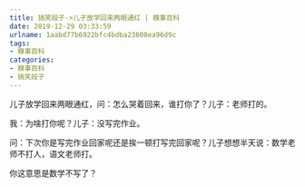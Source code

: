 ```yaml
---
title: 搞笑段子->儿子放学回来两眼通红 | 糗事百科
date: 2019-12-29 03:33:59
urlname: 1aabd77b6922bfc4bdba23608ea96d9c
tags: 
- 糗事百科
categories:
- 糗事百科
- 搞笑段子
---
```

儿子放学回来两眼通红，问：怎么哭着回来，谁打你了？儿子：老师打的。

我：为啥打你呢？儿子：没写完作业。

问：下次你是写完作业回家呢还是挨一顿打写完回家呢？儿子想想半天说：数学老师不打人，语文老师打。

你这意思是数学不写了？



